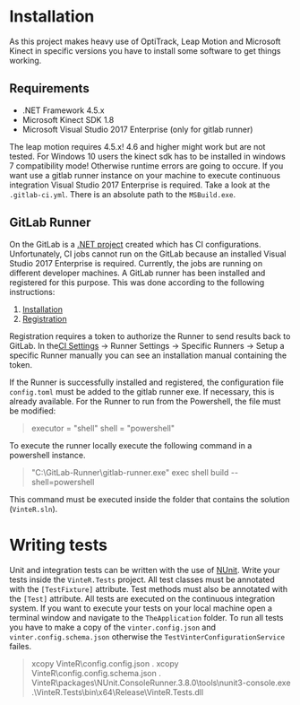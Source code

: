 # Installation

As this project makes heavy use of OptiTrack, Leap Motion and Microsoft Kinect in specific versions you have to install some software to get things working.

## Requirements

- .NET Framework 4.5.x
- Microsoft Kinect SDK 1.8
- Microsoft Visual Studio 2017 Enterprise (only for gitlab runner)

The leap motion requires 4.5.x! 4.6 and higher might work but are not tested. For Windows 10 users the kinect sdk has to be installed in windows 7 compatibility mode! Otherwise runtime errors are going to occure. If you want use a gitlab runner instance on your machine to execute continuous integration Visual Studio 2017 Enterprise is required. Take a look at the `.gitlab-ci.yml`. There is an absolute path to the `MSBuild.exe`.

## GitLab Runner

On the GitLab is a [.NET project](https://git.uni-due.de/VinteR/TheApplication) created which has CI configurations. Unfortunately, CI jobs cannot run on the GitLab because an installed Visual Studio 2017 Enterprise is required. Currently, the jobs are running on different developer machines. A GitLab runner has been installed and registered for this purpose. This was done according to the following instructions:

1. [Installation](https://docs.gitlab.com/runner/install/windows.html)
2. [Registration](https://docs.gitlab.com/runner/register/index.html#windows)

Registration requires a token to authorize the Runner to send results back to GitLab. In the[CI Settings](https://git.uni-due.de/VinteR/TheApplication/settings/ci_cd) -> Runner Settings -> Specific Runners -> Setup a specific Runner manually you can see an installation manual containing the token.

If the Runner is successfully installed and registered, the configuration file `config.toml` must be added to the gitlab runner exe. If necessary, this is already available. For the Runner to run from the Powershell, the file must be modified:

> executor = "shell"
> shell = "powershell"

To execute the runner locally execute the following command in a powershell instance.

> "C:\GitLab-Runner\gitlab-runner.exe" exec shell build --shell=powershell

This command must be executed inside the folder that contains the solution (`VinteR.sln`).

# Writing tests

Unit and integration tests can be written with the use of [NUnit](https://github.com/nunit/docs/wiki/). Write your tests inside the `VinteR.Tests` project. All test classes must be annotated with the `[TestFixture]` attribute. Test methods must also be annotated with the `[Test]` attribute. All tests are executed on the continuous integration system. If you want to execute your tests on your local machine open a terminal window and navigate to the `TheApplication` folder. To run all tests you have to make a copy of the `vinter.config.json` and `vinter.config.schema.json` otherwise the `TestVinterConfigurationService` failes.

> xcopy VinteR\config.config.json .
> xcopy VinteR\config.config.schema.json .
> VinteR\packages\NUnit.ConsoleRunner.3.8.0\tools\nunit3-console.exe .\VinteR.Tests\bin\x64\Release\VinteR.Tests.dll

